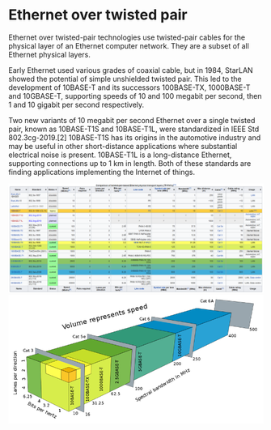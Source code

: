 # Ethernet over twisted pair


Ethernet over twisted-pair technologies use twisted-pair cables for the
physical layer of an Ethernet computer network. They are a subset of all
Ethernet physical layers.

Early Ethernet used various grades of coaxial cable, but in 1984,
StarLAN showed the potential of simple unshielded twisted pair. This led
to the development of 10BASE-T and its successors 100BASE-TX, 1000BASE-T
and 10GBASE-T, supporting speeds of 10 and 100 megabit per second, then
1 and 10 gigabit per second respectively.

Two new variants of 10 megabit per second Ethernet over a single twisted
pair, known as 10BASE-T1S and 10BASE-T1L, were standardized in IEEE Std
802.3cg-2019.\[2\] 10BASE-T1S has its origins in the automotive industry
and may be useful in other short-distance applications where substantial
electrical noise is present. 10BASE-T1L is a long-distance Ethernet,
supporting connections up to 1 km in length. Both of these standards are
finding applications implementing the Internet of things.

![](./images/15138870.png)![](./images/14614590.png)

